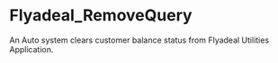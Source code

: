 # Flyadeal_RemoveQuery
An Auto system clears customer balance status from Flyadeal Utilities Application.
